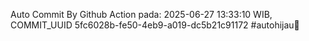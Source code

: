 Auto Commit By Github Action pada: 2025-06-27 13:33:10 WIB, COMMIT_UUID 5fc6028b-fe50-4eb9-a019-dc5b21c91172 #autohijau🗿
